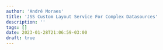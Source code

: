 ```yaml
---
author: 'André Moraes'
title: 'JSS Custom Layout Service For Complex Datasources'
description: ''
tags: []
date: 2023-01-28T21:06:59-03:00
draft: true
---
```

